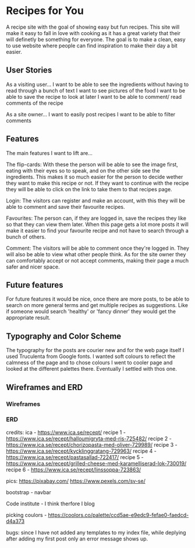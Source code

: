 # Recipes for You

A recipe site with the goal of showing easy but fun recipes. This site will make it easy to fall in love with cooking as it has a great variety that their will definetly be something for everyone. The goal is to make a clean, easy to use website where people can find inspiration to make their day a bit easier.

## User Stories

As a visiting user...
I want to be able to see the ingredients without having to read through a bunch of text
I want to see pictures of the food
I want to be able to save the recipe to look at later
I want to be able to comment/ read comments of the recipe

As a site owner...
I want to easily post recipes
I want to be able to filter comments

## Features

The main features I want to lift are... 

The flip-cards:
With these the person will be able to see the image first, eating with their eyes so to speak, and on the other side see the ingredients. This makes it so much easier for the person to decide wether they want to make this recipe or not. If they want to continue with the recipe they will be able to click on the link to take them to that recipes page.

Login:
The visitors can register and make an account, with this they will be able to comment and save their favourite recipes.

Favourites:
The person can, if they are logged in, save the recipes they like so that they can view them later. When this page gets a lot more posts it will make it easier to find your favourite recipe and not have to search through a bunch of others. 

Comment:
The visitors will be able to comment once they're logged in. They will also be able to view what other people think. As for the site owner they can comfortably accept or not accept comments, making their page a much safer and nicer space.

## Future features

For future features it would be nice, once there are more posts, to be able to search on more general terms and get multiple recipes as suggestions. Like if someone would search 'healthy' or 'fancy dinner' they would get the appropriate result.

## Typography and Color Scheme

The typography for the posts are courier new and for the web page itself I used Truculenta from Google fonts. I wanted soft colours to reflect the calmness of the page and to chose colours I went to cooler page and looked at the different palettes there. Eventually I settled with thos one.

## Wireframes and ERD

### Wireframes

### ERD



credits: ica - https://www.ica.se/recept/
recipe 1 - https://www.ica.se/recept/halloumigryta-med-ris-725482/
recipe 2 - https://www.ica.se/recept/chorizopasta-med-oliver-729989/
recipe 3 - https://www.ica.se/recept/kycklinggratang-729963/
recipe 4 - https://www.ica.se/recept/pastasallad-722417/
recipe 5 - https://www.ica.se/recept/grilled-cheese-med-karamelliserad-lok-730019/
recipe 6 - https://www.ica.se/recept/linssoppa-723863/

pics:
https://pixabay.com/
https://www.pexels.com/sv-se/

bootstrap - navbar

Code institute - I think therfore I blog

picking coulors - https://coolors.co/palette/ccd5ae-e9edc9-fefae0-faedcd-d4a373


bugs:
since I have not added any templates to my index file, while deplying after adding my first post only an error message shows up.
